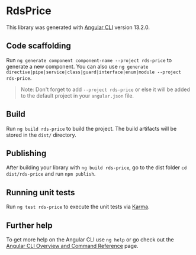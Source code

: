 # RdsPrice

This library was generated with [Angular CLI](https://github.com/angular/angular-cli) version 13.2.0.

## Code scaffolding

Run `ng generate component component-name --project rds-price` to generate a new component. You can also use `ng generate directive|pipe|service|class|guard|interface|enum|module --project rds-price`.
> Note: Don't forget to add `--project rds-price` or else it will be added to the default project in your `angular.json` file. 

## Build

Run `ng build rds-price` to build the project. The build artifacts will be stored in the `dist/` directory.

## Publishing

After building your library with `ng build rds-price`, go to the dist folder `cd dist/rds-price` and run `npm publish`.

## Running unit tests

Run `ng test rds-price` to execute the unit tests via [Karma](https://karma-runner.github.io).

## Further help

To get more help on the Angular CLI use `ng help` or go check out the [Angular CLI Overview and Command Reference](https://angular.io/cli) page.
